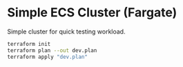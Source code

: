 # Simple ECS Cluster (Fargate)

Simple cluster for quick testing workload.

```bash
terraform init
terraform plan --out dev.plan
terraform apply "dev.plan"
```

